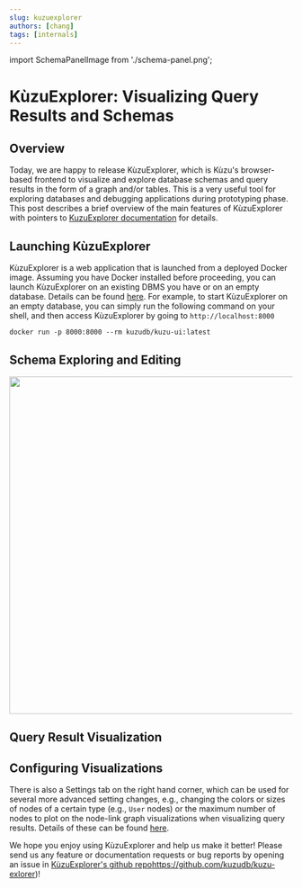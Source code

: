 ```yaml
---
slug: kuzuexplorer
authors: [chang]
tags: [internals]
---
```


import SchemaPanelImage from './schema-panel.png';

# KùzuExplorer: Visualizing Query Results and Schemas

## Overview

Today, we are happy to release KùzuExplorer, which is Kùzu's browser-based frontend to
visualize and explore database schemas and query results in the form of a graph and/or tables.
This is a very useful tool for exploring databases and debugging applications during prototyping
phase. This post describes a brief overview of the main features of KùzuExplorer with pointers to 
[KuzuExplorer documentation](./../kuzuexplorer) for details.

## Launching KùzuExplorer
KùzuExplorer is a web application that is launched from a deployed Docker image. Assuming you have Docker 
installed before proceeding, you can launch KùzuExplorer on an existing DBMS you have or on an empty database.
Details can be found [here](./../kuzuexplorer/launching). For example, to start KùzuExplorer on an empty
database, you can simply run the following command on your shell, and then access KùzuExplorer by going to
`http://localhost:8000`

```
docker run -p 8000:8000 --rm kuzudb/kuzu-ui:latest
```

## Schema Exploring and Editing

<div class="img-center">
<img src={SchemaPanelImage} width="600"/>
</div>

## Query Result Visualization

## Configuring Visualizations
There is also a Settings tab on the right hand corner, which can be used for several more advanced
setting changes, e.g., changing the colors or sizes of nodes of a certain type (e.g., `User` nodes) or
the maximum number of nodes to plot on the node-link graph visualizations when visualizing query results.
Details of these can be found [here](./../kuzuexplorer/settings-panel).

We hope you enjoy using KùzuExplorer and help us make it better! Please send us any feature or documentation requests or
bug reports by opening an issue in [KùzuExplorer's github repo](https://github.com/kuzudb/kuzu-ui)https://github.com/kuzudb/kuzu-exlorer)!


